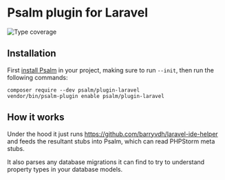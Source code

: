 # Psalm plugin for Laravel

![Type coverage](https://shepherd.dev/github/psalm/laravel-psalm-plugin/coverage.svg)

## Installation

First [install Psalm](https://psalm.dev/quickstart) in your project, making sure to run `--init`, then run the following commands:

```
composer require --dev psalm/plugin-laravel
vendor/bin/psalm-plugin enable psalm/plugin-laravel
```

## How it works

Under the hood it just runs https://github.com/barryvdh/laravel-ide-helper and feeds the resultant stubs into Psalm, which can read PHPStorm meta stubs.

It also parses any database migrations it can find to try to understand property types in your database models.

